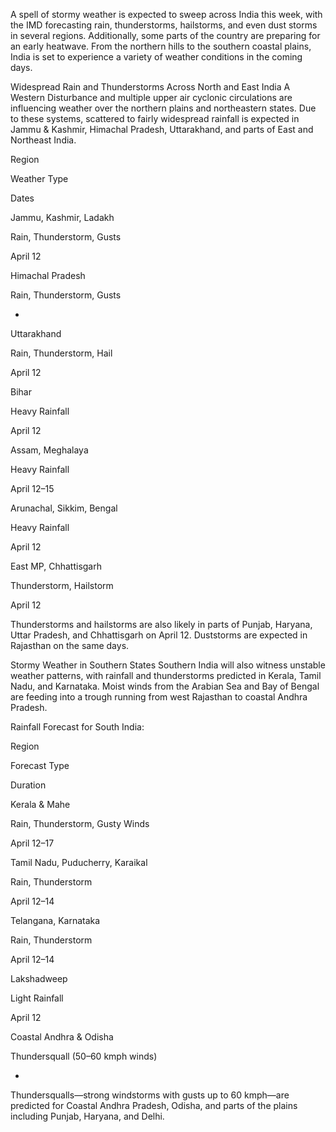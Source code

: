 A spell of stormy weather is expected to sweep across India this week, with the IMD forecasting rain, thunderstorms, hailstorms, and even dust storms in several regions. Additionally, some parts of the country are preparing for an early heatwave. From the northern hills to the southern coastal plains, India is set to experience a variety of weather conditions in the coming days.

Widespread Rain and Thunderstorms Across North and East India
A Western Disturbance and multiple upper air cyclonic circulations are influencing weather over the northern plains and northeastern states. Due to these systems, scattered to fairly widespread rainfall is expected in Jammu & Kashmir, Himachal Pradesh, Uttarakhand, and parts of East and Northeast India.


Region

Weather Type

Dates

Jammu, Kashmir, Ladakh

Rain, Thunderstorm, Gusts

April 12

Himachal Pradesh

Rain, Thunderstorm, Gusts

-

Uttarakhand

Rain, Thunderstorm, Hail

April 12

Bihar

Heavy Rainfall

April 12

Assam, Meghalaya

Heavy Rainfall

April 12–15

Arunachal, Sikkim, Bengal

Heavy Rainfall

April 12

East MP, Chhattisgarh

Thunderstorm, Hailstorm

April 12

Thunderstorms and hailstorms are also likely in parts of Punjab, Haryana, Uttar Pradesh, and Chhattisgarh on April 12. Duststorms are expected in Rajasthan on the same days.

Stormy Weather in Southern States
Southern India will also witness unstable weather patterns, with rainfall and thunderstorms predicted in Kerala, Tamil Nadu, and Karnataka. Moist winds from the Arabian Sea and Bay of Bengal are feeding into a trough running from west Rajasthan to coastal Andhra Pradesh.

Rainfall Forecast for South India:

Region

Forecast Type

Duration

Kerala & Mahe

Rain, Thunderstorm, Gusty Winds

April 12–17

Tamil Nadu, Puducherry, Karaikal

Rain, Thunderstorm

April 12–14

Telangana, Karnataka

Rain, Thunderstorm

April 12–14

Lakshadweep

Light Rainfall

April 12

Coastal Andhra & Odisha

Thundersquall (50–60 kmph winds)

-

Thundersqualls—strong windstorms with gusts up to 60 kmph—are predicted for Coastal Andhra Pradesh, Odisha, and parts of the plains including Punjab, Haryana, and Delhi.
